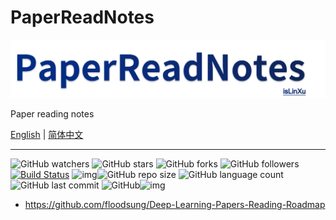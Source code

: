 # PaperReadNotes



![](./img/logo.png)

Paper reading notes

[English](README.md) | [简体中文](README.zh-CN.md)


---

![GitHub watchers](https://img.shields.io/github/watchers/isLinXu/PaperReadNotes.svg?style=social) ![GitHub stars](https://img.shields.io/github/stars/isLinXu/PaperReadNotes.svg?style=social) ![GitHub forks](https://img.shields.io/github/forks/isLinXu/PaperReadNotes.svg?style=social) ![GitHub followers](https://img.shields.io/github/followers/isLinXu.svg?style=social)
 [![Build Status](https://img.shields.io/endpoint.svg?url=https%3A%2F%2Factions-badge.atrox.dev%2Fatrox%2Fsync-dotenv%2Fbadge&style=flat)](https://github.com/isLinXu/PaperReadNotes)  ![img](https://badgen.net/badge/icon/learning?icon=deepscan&label)![GitHub repo size](https://img.shields.io/github/repo-size/isLinXu/PaperReadNotes.svg?style=flat-square) ![GitHub language count](https://img.shields.io/github/languages/count/isLinXu/PaperReadNotes)  ![GitHub last commit](https://img.shields.io/github/last-commit/isLinXu/PaperReadNotes) ![GitHub](https://img.shields.io/github/license/isLinXu/PaperReadNotes.svg?style=flat-square)![img](https://hits.dwyl.com/isLinXu/PaperReadNotes.svg)





- https://github.com/floodsung/Deep-Learning-Papers-Reading-Roadmap
